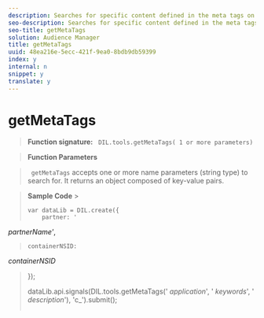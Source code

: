 ```yaml
---
description: Searches for specific content defined in the meta tags on a Web page and returns that data in an object.
seo-description: Searches for specific content defined in the meta tags on a Web page and returns that data in an object.
seo-title: getMetaTags
solution: Audience Manager
title: getMetaTags
uuid: 48ea216e-5ecc-421f-9ea0-8bdb9db59399
index: y
internal: n
snippet: y
translate: y
---
```


# getMetaTags


>**Function signature:** ` DIL.tools.getMetaTags( 1 or more parameters)` 

>**Function Parameters** 

>` getMetaTags` accepts one or more name parameters (string type) to search for. It returns an object composed of key-value pairs. 

>**Sample Code** >
>```
>var dataLib = DIL.create({ 
>     partner: ' 
<i>partnerName'</i>, 
>     containerNSID:  
<i>containerNSID</i> 
>}); 
> 
>dataLib.api.signals(DIL.tools.getMetaTags(' 
<i>application</i>', ' 
<i>keywords</i>', 
>' 
<i>description</i>'), 'c_').submit();
>```

